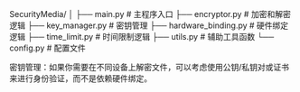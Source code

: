 SecurityMedia/
│
├── main.py                  # 主程序入口
├── encryptor.py            # 加密和解密逻辑
├── key_manager.py          # 密钥管理
├── hardware_binding.py     # 硬件绑定逻辑
├── time_limit.py           # 时间限制逻辑
├── utils.py                # 辅助工具函数
└── config.py               # 配置文件

密钥管理：如果你需要在不同设备上解密文件，可以考虑使用公钥/私钥对或证书来进行身份验证，而不是依赖硬件绑定。
